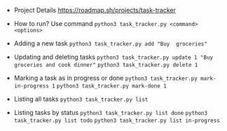 * Project Details
https://roadmap.sh/projects/task-tracker

* How to run?
Use command `python3 task_tracker.py <command> <options>`

- Adding a new task
`python3 task_tracker.py add "Buy  groceries"`

- Updating and deleting tasks
`python3 task_tracker.py update 1 "Buy groceries and cook dinner"`
`python3 task_tracker.py delete 1`

- Marking a task as in progress or done
`python3 task_tracker.py mark-in-progress 1`
`python3 task_tracker.py mark-done 1`

- Listing all tasks
`python3 task_tracker.py list`

- Listing tasks by status
`python3 task_tracker.py list done`
`python3 task_tracker.py list todo`
`python3 task_tracker.py list in-progress`